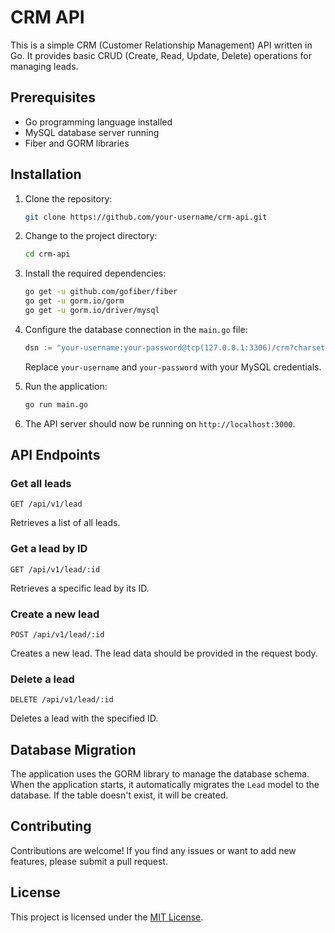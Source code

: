 # CRM API

This is a simple CRM (Customer Relationship Management) API written in Go. It provides basic CRUD (Create, Read, Update, Delete) operations for managing leads.

## Prerequisites

- Go programming language installed
- MySQL database server running
- Fiber and GORM libraries

## Installation

1. Clone the repository:

   ```bash
   git clone https://github.com/your-username/crm-api.git
   ```

2. Change to the project directory:

   ```bash
   cd crm-api
   ```

3. Install the required dependencies:

   ```bash
   go get -u github.com/gofiber/fiber
   go get -u gorm.io/gorm
   go get -u gorm.io/driver/mysql
   ```

4. Configure the database connection in the `main.go` file:

   ```go
   dsn := "your-username:your-password@tcp(127.0.0.1:3306)/crm?charset=utf8mb4&parseTime=True&loc=Local"
   ```

   Replace `your-username` and `your-password` with your MySQL credentials.

5. Run the application:

   ```bash
   go run main.go
   ```

6. The API server should now be running on `http://localhost:3000`.

## API Endpoints

### Get all leads

```http
GET /api/v1/lead
```

Retrieves a list of all leads.

### Get a lead by ID

```http
GET /api/v1/lead/:id
```

Retrieves a specific lead by its ID.

### Create a new lead

```http
POST /api/v1/lead/:id
```

Creates a new lead. The lead data should be provided in the request body.

### Delete a lead

```http
DELETE /api/v1/lead/:id
```

Deletes a lead with the specified ID.

## Database Migration

The application uses the GORM library to manage the database schema. When the application starts, it automatically migrates the `Lead` model to the database. If the table doesn't exist, it will be created.

## Contributing

Contributions are welcome! If you find any issues or want to add new features, please submit a pull request.

## License

This project is licensed under the [MIT License](LICENSE).
